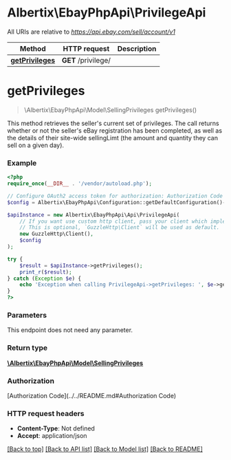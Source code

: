 # Albertix\EbayPhpApi\PrivilegeApi

All URIs are relative to *https://api.ebay.com/sell/account/v1*

Method | HTTP request | Description
------------- | ------------- | -------------
[**getPrivileges**](PrivilegeApi.md#getPrivileges) | **GET** /privilege/ | 


# **getPrivileges**
> \Albertix\EbayPhpApi\Model\SellingPrivileges getPrivileges()



This method retrieves the seller's current set of privileges. The call returns whether or not the seller's eBay registration has been completed, as well as the details of their site-wide sellingLimt (the amount and quantity they can sell on a given day).

### Example
```php
<?php
require_once(__DIR__ . '/vendor/autoload.php');

// Configure OAuth2 access token for authorization: Authorization Code
$config = Albertix\EbayPhpApi\Configuration::getDefaultConfiguration()->setAccessToken('YOUR_ACCESS_TOKEN');

$apiInstance = new Albertix\EbayPhpApi\Api\PrivilegeApi(
    // If you want use custom http client, pass your client which implements `GuzzleHttp\ClientInterface`.
    // This is optional, `GuzzleHttp\Client` will be used as default.
    new GuzzleHttp\Client(),
    $config
);

try {
    $result = $apiInstance->getPrivileges();
    print_r($result);
} catch (Exception $e) {
    echo 'Exception when calling PrivilegeApi->getPrivileges: ', $e->getMessage(), PHP_EOL;
}
?>
```

### Parameters
This endpoint does not need any parameter.

### Return type

[**\Albertix\EbayPhpApi\Model\SellingPrivileges**](../Model/SellingPrivileges.md)

### Authorization

[Authorization Code](../../README.md#Authorization Code)

### HTTP request headers

 - **Content-Type**: Not defined
 - **Accept**: application/json

[[Back to top]](#) [[Back to API list]](../../README.md#documentation-for-api-endpoints) [[Back to Model list]](../../README.md#documentation-for-models) [[Back to README]](../../README.md)

